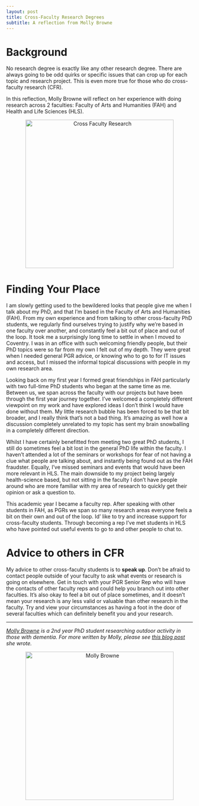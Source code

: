 ```yaml
---
layout: post
title: Cross-Faculty Research Degrees
subtitle: A reflection from Molly Browne
---
```


# Background

No research degree is exactly like any other research degree. There are always going to be odd quirks or specific issues that can crop up for each topic and research project. This is even more true for those who do cross-faculty research (CFR).

In this reflection, Molly Browne will reflect on her experience with doing research across 2 faculties: Faculty of Arts and Humanities (FAH) and Health and Life Sciences (HLS).


<center>
  <img src="{{ site.baseurl }}/img/Cross-Faculty.PNG" alt="Cross Faculty Research" width = "400" />
</center>

# Finding Your Place

I am slowly getting used to the bewildered looks that people give me when I talk about my PhD, and that I’m based in the Faculty of Arts and Humanities (FAH). From my own experience and from talking to other cross-faculty PhD students, we regularly find ourselves trying to justify why we’re based in one faculty over another, and constantly feel a bit out of place and out of the loop. It took me a surprisingly long time to settle in when I moved to Coventry. I was in an office with such welcoming friendly people, but their PhD topics were so far from my own I felt out of my depth. They were great when I needed general PGR advice, or knowing who to go to for IT issues and access, but I missed the informal topical discussions with people in my own research area.

Looking back on my first year I formed great friendships in FAH particularly with two full-time PhD students who began at the same time as me. Between us, we span across the faculty with our projects but have been through the first year journey together. I’ve welcomed a completely different viewpoint on my work and have explored ideas I don’t think I would have done without them. My little research bubble has been forced to be that bit broader, and I really think that’s not a bad thing. It’s amazing as well how a discussion completely unrelated to my topic has sent my brain snowballing in a completely different direction.

Whilst I have certainly benefitted from meeting two great PhD students, I still do sometimes feel a bit lost in the general PhD life within the faculty. I haven’t attended a lot of the seminars or workshops for fear of not having a clue what people are talking about, and instantly being found out as the FAH fraudster. Equally, I’ve missed seminars and events that would have been more relevant in HLS. The main downside to my project being largely health-science based, but not sitting in the faculty I don’t have people around who are more familiar with my area of research to quickly get their opinion or ask a question to.

This academic year I became a faculty rep. After speaking with other students in FAH, as PGRs we span so many research areas everyone feels a bit on their own and out of the loop. Id’ like to try and increase support for cross-faculty students. Through becoming a rep I’ve met students in HLS who have pointed out useful events to go to and other people to chat to.

# Advice to others in CFR

My advice to other cross-faculty students is to **speak up**. Don’t be afraid to contact people outside of your faculty to ask what events or research is going on elsewhere. Get in touch with your PGR Senior Rep who will have the contacts of other faculty reps and could help you branch out into other faculties. It’s also okay to feel a bit out of place sometimes, and it doesn’t mean your research is any less valid or valuable than other research in the faculty. Try and view your circumstances as having a foot in the door of several faculties which can definitely benefit you and your research.



___

*[Molly Browne](https://pureportal.coventry.ac.uk/en/persons/molly-browne) is a 2nd year PhD student researching outdoor activity in those with dementia. For more written by Molly, please see [this blog post](http://blogs.coventry.ac.uk/researchblog/a-day-in-the-life-of-a-student-molly-browne/) she wrote.*


<center>
  <img src="https://www.unialliance.ac.uk/wp-content/uploads/2018/06/Molly-Browne-156x300.jpg" alt="Molly Browne" width = "400" />
</center>

